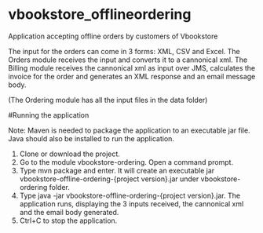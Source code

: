 # vbookstore_offlineordering
Application accepting offline orders by customers of Vbookstore

The input for the orders can come in 3 forms: XML, CSV and Excel. The Orders module receives the input and converts it to a cannonical xml.
The Billing module receives the cannonical xml as input over JMS, calculates the invoice for the order and generates an XML response and an email message body.

(The Ordering module has all the input files in the data folder)

#Running the application

Note: Maven is needed to package the application to an executable jar file. Java should also be installed to run the application. 

1. Clone or download the project.
2. Go to the module vbookstore-ordering. Open a command prompt.
3. Type mvn package and enter. It will create an executable jar vbookstore-offline-ordering-{project version}.jar under vbookstore-ordering folder.
4. Type java -jar vbookstore-offline-ordering-{project version}.jar. The application runs, displaying the 3 inputs received, the cannonical xml and the email body generated.
5. Ctrl+C to stop the application.


